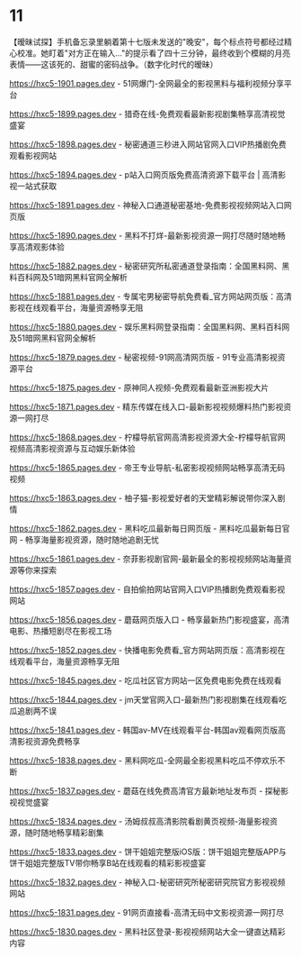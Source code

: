 # 11
【暧昧试探】手机备忘录里躺着第十七版未发送的"晚安"，每个标点符号都经过精心校准。她盯着"对方正在输入..."的提示看了四十三分钟，最终收到个模糊的月亮表情——这该死的、甜蜜的密码战争。（数字化时代的暧昧）

https://hxc5-1901.pages.dev - 51网爆门-全网最全的影视黑料与福利视频分享平台

https://hxc5-1899.pages.dev - 猎奇在线-免费观看最新影视剧集畅享高清视觉盛宴

https://hxc5-1898.pages.dev - 秘密通道三秒进入网站官网入口VIP热播剧免费观看影视网站

https://hxc5-1894.pages.dev - p站入口网页版免费高清资源下载平台 | 高清影视一站式获取

https://hxc5-1891.pages.dev - 神秘入口通道秘密基地-免费影视视频网站入口网页版

https://hxc5-1890.pages.dev - 黑料不打烊-最新影视资源一网打尽随时随地畅享高清观影体验

https://hxc5-1882.pages.dev - 秘密研究所私密通道登录指南：全国黑料网、黑料百科网及51暗网黑料官网全解析

https://hxc5-1881.pages.dev - 专属宅男秘密导航免费看_官方网站网页版：高清影视在线观看平台，海量资源畅享无阻

https://hxc5-1880.pages.dev - 娱乐黑料网登录指南：全国黑料网、黑料百科网及51暗网黑料官网全解析

https://hxc5-1879.pages.dev - 秘密视频-91网高清网页版 - 91专业高清影视资源平台

https://hxc5-1875.pages.dev - 原神同人视频-免费观看最新亚洲影视大片

https://hxc5-1871.pages.dev - 精东传媒在线入口-最新影视视频爆料热门影视资源一网打尽

https://hxc5-1868.pages.dev - 柠檬导航官网高清影视资源大全-柠檬导航官网视频高清影视资源与互动娱乐新体验

https://hxc5-1865.pages.dev - 帝王专业导航-私密影视视频网站畅享高清无码视频

https://hxc5-1863.pages.dev - 柚子猫-影视爱好者的天堂精彩解说带你深入剧情

https://hxc5-1862.pages.dev - 黑料吃瓜最新每日网页版 - 黑料吃瓜最新每日官网 - 畅享海量影视资源，随时随地追剧无忧

https://hxc5-1861.pages.dev - 奈菲影视剧官网-最新最全的影视视频网站海量资源等你来探索

https://hxc5-1857.pages.dev - 自拍偷拍网站官网入口VIP热播剧免费观看影视网站

https://hxc5-1856.pages.dev - 蘑菇网页版入口 - 畅享最新热门影视盛宴，高清电影、热播短剧尽在影视工场

https://hxc5-1852.pages.dev - 快播电影免费看_官方网站网页版：高清影视在线观看平台，海量资源畅享无阻

https://hxc5-1845.pages.dev - 吃瓜社区官方网站一区免费电影免费在线观看

https://hxc5-1844.pages.dev - jm天堂官网入口-最新热门影视剧集在线观看吃瓜追剧两不误

https://hxc5-1841.pages.dev - 韩国av-MV在线观看平台-韩国av观看网页版高清影视资源免费畅享

https://hxc5-1838.pages.dev - 黑料网吃瓜-全网最全影视黑料吃瓜不停欢乐不断

https://hxc5-1837.pages.dev - 蘑菇在线免费高清官方最新地址发布页 - 探秘影视视觉盛宴

https://hxc5-1834.pages.dev - 汤姆叔叔高清影院看剧黄页视频-海量影视资源，随时随地畅享精彩剧集

https://hxc5-1833.pages.dev - 饼干姐姐完整版iOS版：饼干姐姐完整版APP与饼干姐姐完整版TV带你畅享B站在线观看的精彩影视盛宴

https://hxc5-1832.pages.dev - 神秘入口-秘密研究所秘密研究院官方影视视频网站

https://hxc5-1831.pages.dev - 91网页直接看-高清无码中文影视资源一网打尽

https://hxc5-1830.pages.dev - 黑料社区登录-影视视频网站大全一键直达精彩内容

